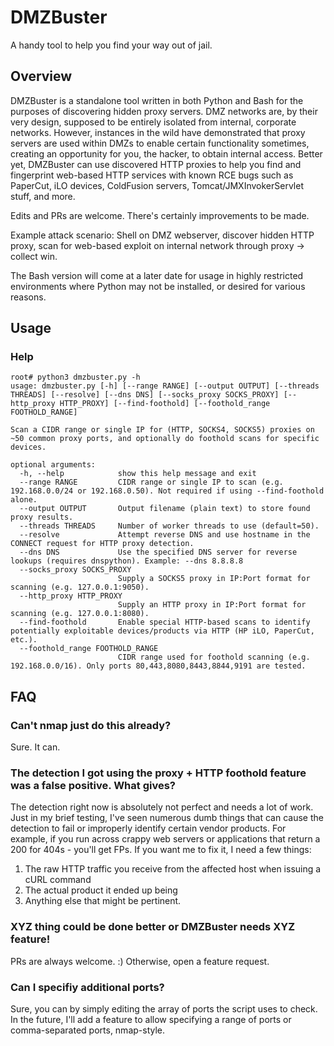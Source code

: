 # DMZBuster
A handy tool to help you find your way out of jail.

## Overview
DMZBuster is a standalone tool written in both Python and Bash for the purposes of discovering hidden proxy servers. DMZ networks are, by their very design, supposed to be entirely isolated from internal, corporate networks. However, instances in the wild have demonstrated that proxy servers are used within DMZs to enable certain functionality sometimes, creating an opportunity for you, the hacker, to obtain internal access. Better yet, DMZBuster can use discovered HTTP proxies to help you find and fingerprint web-based HTTP services with known RCE bugs such as PaperCut, iLO devices, ColdFusion servers, Tomcat/JMXInvokerServlet stuff, and more.

Edits and PRs are welcome. There's certainly improvements to be made. 

Example attack scenario: Shell on DMZ webserver, discover hidden HTTP proxy, scan for web-based exploit on internal network through proxy -> collect win.

The Bash version will come at a later date for usage in highly restricted environments where Python may not be installed, or desired for various reasons. 

## Usage
### Help
```
root# python3 dmzbuster.py -h
usage: dmzbuster.py [-h] [--range RANGE] [--output OUTPUT] [--threads THREADS] [--resolve] [--dns DNS] [--socks_proxy SOCKS_PROXY] [--http_proxy HTTP_PROXY] [--find-foothold] [--foothold_range FOOTHOLD_RANGE]

Scan a CIDR range or single IP for (HTTP, SOCKS4, SOCKS5) proxies on ~50 common proxy ports, and optionally do foothold scans for specific devices.

optional arguments:
  -h, --help            show this help message and exit
  --range RANGE         CIDR range or single IP to scan (e.g. 192.168.0.0/24 or 192.168.0.50). Not required if using --find-foothold alone.
  --output OUTPUT       Output filename (plain text) to store found proxy results.
  --threads THREADS     Number of worker threads to use (default=50).
  --resolve             Attempt reverse DNS and use hostname in the CONNECT request for HTTP proxy detection.
  --dns DNS             Use the specified DNS server for reverse lookups (requires dnspython). Example: --dns 8.8.8.8
  --socks_proxy SOCKS_PROXY
                        Supply a SOCKS5 proxy in IP:Port format for scanning (e.g. 127.0.0.1:9050).
  --http_proxy HTTP_PROXY
                        Supply an HTTP proxy in IP:Port format for scanning (e.g. 127.0.0.1:8080).
  --find-foothold       Enable special HTTP-based scans to identify potentially exploitable devices/products via HTTP (HP iLO, PaperCut, etc.).
  --foothold_range FOOTHOLD_RANGE
                        CIDR range used for foothold scanning (e.g. 192.168.0.0/16). Only ports 80,443,8080,8443,8844,9191 are tested.
```
## FAQ
### Can't nmap just do this already?
Sure. It can. 

### The detection I got using the proxy + HTTP foothold feature was a false positive. What gives?
The detection right now is absolutely not perfect and needs a lot of work. Just in my brief testing, I've seen numerous dumb things that can cause the detection to fail or improperly identify certain vendor products. For example, if you run across crappy web servers or applications that return a 200 for 404s - you'll get FPs. If you want me to fix it, I need a few things:
1. The raw HTTP traffic you receive from the affected host when issuing a cURL command
2. The actual product it ended up being
3. Anything else that might be pertinent.

### XYZ thing could be done better or DMZBuster needs XYZ feature!
PRs are always welcome. :) Otherwise, open a feature request.

### Can I specifiy additional ports?
Sure, you can by simply editing the array of ports the script uses to check. In the future, I'll add a feature to allow specifying a range of ports or comma-separated ports, nmap-style.
